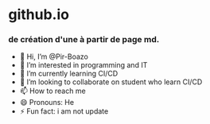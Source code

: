 # github.io 
### de création d'une à partir de page md.

- 👋 Hi, I’m @Pir-Boazo
- 👀 I’m interested in programming and IT
- 🌱 I’m currently learning CI/CD
- 💞️ I’m looking to collaborate on student who learn CI/CD
- 📫 How to reach me 
- 😄 Pronouns: He
- ⚡ Fun fact: i am not update

<!---
Pir-Boazo/Pir-Boazo is a ✨ special ✨ repository because its `README.md` (this file) appears on your GitHub profile.
You can click the Preview link to take a look at your changes.
--->
